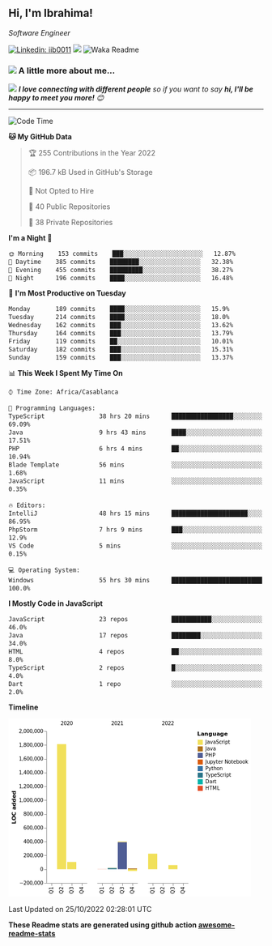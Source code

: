 <h2>Hi, I'm Ibrahima! </h2>
<p><em>Software Engineer 
</em></p>


[![Linkedin: iib0011](https://img.shields.io/badge/-iib0011-blue?style=flat-square&logo=Linkedin&logoColor=white&link=https://www.linkedin.com/in/iib0011/)](https://www.linkedin.com/in/iib0011/)
![](https://visitor-badge.glitch.me/badge?page_id=iib0011)
![Waka Readme](https://github.com/iib0011/iib0011/workflows/Waka%20Readme/badge.svg)


### <img src="https://media.giphy.com/media/VgCDAzcKvsR6OM0uWg/giphy.gif" width="50"> A little more about me...  


<img src="https://media.giphy.com/media/LnQjpWaON8nhr21vNW/giphy.gif" width="60"> <em><b>I love connecting with different people</b> so if you want to say <b>hi, I'll be happy to meet you more!</b> 😊</em>

---
<!--START_SECTION:waka-->
![Code Time](http://img.shields.io/badge/Code%20Time-1%2C298%20hrs%2049%20mins-blue)

**🐱 My GitHub Data** 

> 🏆 255 Contributions in the Year 2022
 > 
> 📦 196.7 kB Used in GitHub's Storage 
 > 
> 🚫 Not Opted to Hire
 > 
> 📜 40 Public Repositories 
 > 
> 🔑 38 Private Repositories  
 > 
**I'm a Night 🦉** 

```text
🌞 Morning    153 commits    ███░░░░░░░░░░░░░░░░░░░░░░   12.87% 
🌆 Daytime    385 commits    ████████░░░░░░░░░░░░░░░░░   32.38% 
🌃 Evening    455 commits    █████████░░░░░░░░░░░░░░░░   38.27% 
🌙 Night      196 commits    ████░░░░░░░░░░░░░░░░░░░░░   16.48%

```
📅 **I'm Most Productive on Tuesday** 

```text
Monday       189 commits    ████░░░░░░░░░░░░░░░░░░░░░   15.9% 
Tuesday      214 commits    ████░░░░░░░░░░░░░░░░░░░░░   18.0% 
Wednesday    162 commits    ███░░░░░░░░░░░░░░░░░░░░░░   13.62% 
Thursday     164 commits    ███░░░░░░░░░░░░░░░░░░░░░░   13.79% 
Friday       119 commits    ██░░░░░░░░░░░░░░░░░░░░░░░   10.01% 
Saturday     182 commits    ███░░░░░░░░░░░░░░░░░░░░░░   15.31% 
Sunday       159 commits    ███░░░░░░░░░░░░░░░░░░░░░░   13.37%

```


📊 **This Week I Spent My Time On** 

```text
⌚︎ Time Zone: Africa/Casablanca

💬 Programming Languages: 
TypeScript               38 hrs 20 mins      █████████████████░░░░░░░░   69.09% 
Java                     9 hrs 43 mins       ████░░░░░░░░░░░░░░░░░░░░░   17.51% 
PHP                      6 hrs 4 mins        ██░░░░░░░░░░░░░░░░░░░░░░░   10.94% 
Blade Template           56 mins             ░░░░░░░░░░░░░░░░░░░░░░░░░   1.68% 
JavaScript               11 mins             ░░░░░░░░░░░░░░░░░░░░░░░░░   0.35%

🔥 Editors: 
IntelliJ                 48 hrs 15 mins      █████████████████████░░░░   86.95% 
PhpStorm                 7 hrs 9 mins        ███░░░░░░░░░░░░░░░░░░░░░░   12.9% 
VS Code                  5 mins              ░░░░░░░░░░░░░░░░░░░░░░░░░   0.15%

💻 Operating System: 
Windows                  55 hrs 30 mins      █████████████████████████   100.0%

```

**I Mostly Code in JavaScript** 

```text
JavaScript               23 repos            ███████████░░░░░░░░░░░░░░   46.0% 
Java                     17 repos            ████████░░░░░░░░░░░░░░░░░   34.0% 
HTML                     4 repos             ██░░░░░░░░░░░░░░░░░░░░░░░   8.0% 
TypeScript               2 repos             █░░░░░░░░░░░░░░░░░░░░░░░░   4.0% 
Dart                     1 repo              ░░░░░░░░░░░░░░░░░░░░░░░░░   2.0%

```


**Timeline**

![Chart not found](https://raw.githubusercontent.com/iib0011/iib0011/master/charts/bar_graph.png) 


 Last Updated on 25/10/2022 02:28:01 UTC
<!--END_SECTION:waka-->

**These Readme stats are generated using github action [awesome-readme-stats](https://github.com/iib0011/waka-readme-stats)**

